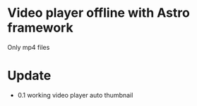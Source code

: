 # Video player offline with Astro framework

Only mp4 files

# Update

- 0.1
  working video player
  auto thumbnail
